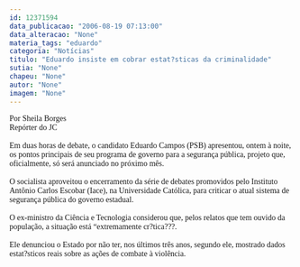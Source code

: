 ```yaml
---
id: 12371594
data_publicacao: "2006-08-19 07:13:00"
data_alteracao: "None"
materia_tags: "eduardo"
categoria: "Notícias"
titulo: "Eduardo insiste em cobrar estat?sticas da criminalidade"
sutia: "None"
chapeu: "None"
autor: "None"
imagem: "None"
---
```

<p><P><FONT face=Verdana>Por Sheila Borges<BR>Repórter do JC<BR><BR>Em duas horas de debate, o candidato Eduardo Campos (PSB) apresentou, ontem à noite, os pontos principais de seu programa de governo para a segurança pública, projeto que, oficialmente, só será anunciado no próximo mês. <BR></FONT><FONT face=Verdana><BR>O socialista aproveitou o encerramento da série de debates promovidos pelo Instituto Antônio Carlos Escobar (Iace), na Universidade Católica, para criticar o atual sistema de segurança pública do governo estadual. <BR><BR>O ex-ministro da Ciência e Tecnologia considerou que, pelos relatos que tem ouvido da população, a situação está “extremamente cr?tica???.<BR><BR>Ele denunciou o Estado por não ter, nos últimos três anos, segundo ele, mostrado dados estat?sticos reais sobre as ações de combate à violência.</FONT></P> </p>
